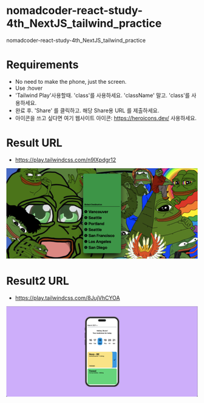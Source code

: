 # nomadcoder-react-study-4th_NextJS_tailwind_practice

nomadcoder-react-study-4th_NextJS_tailwind_practice

# Requirements

-   No need to make the phone, just the screen.
-   Use :hover
-   'Tailwind Play'사용할때. 'class'를 사용하세요. 'className' 말고. 'class'를 사용하세요.
-   완료 후. 'Share' 를 클릭하고. 해당 Share용 URL 를 제출하세요.
-   아이콘을 쓰고 싶다면 여기 웹사이트 아이콘: https://heroicons.dev/ 사용하세요.

# Result URL

-   https://play.tailwindcss.com/n9lXpdgr12

![alt text](image.png)

# Result2 URL

-   https://play.tailwindcss.com/8JujVhCYOA

![alt text](image-1.png)
